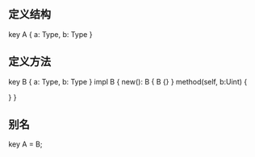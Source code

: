 ## 定义结构

key A {
  a: Type,
  b: Type
}

## 定义方法

key B {
  a: Type,
  b: Type
}
impl B {
  new(): B {
    B {}
  }
  method(self, b:Uint) {

  }
}



## 别名

key A = B;


